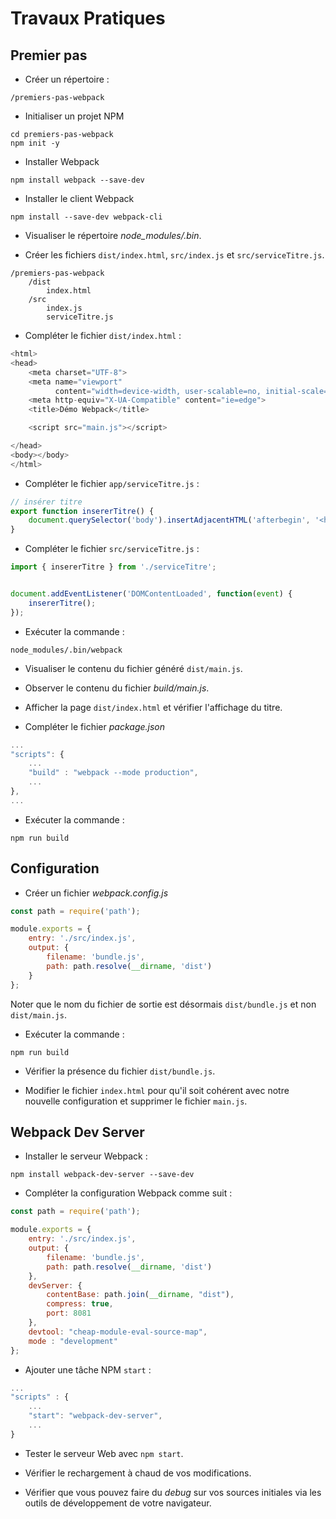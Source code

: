 # Travaux Pratiques

## Premier pas

* Créer un répertoire :

```
/premiers-pas-webpack
```

* Initialiser un projet NPM

```
cd premiers-pas-webpack
npm init -y
```

* Installer Webpack

```
npm install webpack --save-dev
```

* Installer le client Webpack

```
npm install --save-dev webpack-cli
```

* Visualiser le répertoire _node_modules/.bin_.


* Créer les fichiers `dist/index.html`, `src/index.js` et `src/serviceTitre.js`.

```
/premiers-pas-webpack
    /dist
        index.html
    /src
        index.js
        serviceTitre.js
```

* Compléter le fichier `dist/index.html` :

```js
<html>
<head>
    <meta charset="UTF-8">
    <meta name="viewport"
          content="width=device-width, user-scalable=no, initial-scale=1.0, maximum-scale=1.0, minimum-scale=1.0">
    <meta http-equiv="X-UA-Compatible" content="ie=edge">
    <title>Démo Webpack</title>

    <script src="main.js"></script>

</head>
<body></body>
</html>
```


* Compléter le fichier `app/serviceTitre.js` :

```js
// insérer titre
export function insererTitre() {
	document.querySelector('body').insertAdjacentHTML('afterbegin', '<h1>Démo Webpack</h1>');
}
```

* Compléter le fichier `src/serviceTitre.js` :

```js
import { insererTitre } from './serviceTitre';


document.addEventListener('DOMContentLoaded', function(event) {
    insererTitre();
});
```

* Exécuter la commande :

```
node_modules/.bin/webpack
```

* Visualiser le contenu du fichier généré `dist/main.js`.

* Observer le contenu du fichier _build/main.js_.

* Afficher la page `dist/index.html` et vérifier l'affichage du titre.

* Compléter le fichier _package.json_

```js
...
"scripts": {
    ...
    "build" : "webpack --mode production",
    ...
},
...
```

* Exécuter la commande :

```
npm run build
```

## Configuration

* Créer un fichier _webpack.config.js_

```js
const path = require('path');

module.exports = {
    entry: './src/index.js',
    output: {
        filename: 'bundle.js',
        path: path.resolve(__dirname, 'dist')
    }
};
```

Noter que le nom du fichier de sortie est désormais `dist/bundle.js` et non `dist/main.js`.

* Exécuter la commande :

```
npm run build
```

* Vérifier la présence du fichier `dist/bundle.js`.

* Modifier le fichier `index.html` pour qu'il soit cohérent avec notre nouvelle configuration et supprimer le fichier `main.js`.

## Webpack Dev Server

* Installer le serveur Webpack :

```
npm install webpack-dev-server --save-dev
```

* Compléter la configuration Webpack comme suit :

```js
const path = require('path');

module.exports = {
    entry: './src/index.js',
    output: {
        filename: 'bundle.js',
        path: path.resolve(__dirname, 'dist')
    },
    devServer: {
        contentBase: path.join(__dirname, "dist"),
        compress: true,
        port: 8081
    },
    devtool: "cheap-module-eval-source-map",
    mode : "development"
};
```

* Ajouter une tâche NPM `start` :

```js
...
"scripts" : {
    ...
    "start": "webpack-dev-server",
    ...
}
```

* Tester le serveur Web avec `npm start`.

* Vérifier le rechargement à chaud de vos modifications.

* Vérifier que vous pouvez faire du _debug_ sur vos sources initiales via les outils de développement de votre navigateur.